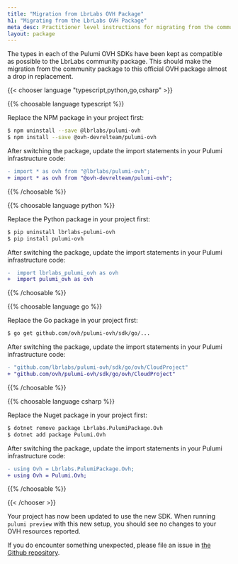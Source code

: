 ```yaml
---
title: "Migration from LbrLabs OVH Package"
h1: "Migrating from the LbrLabs OVH Package"
meta_desc: Practitioner level instructions for migrating from the community LbrLabs OVH package to this official OVH package.
layout: package
---
```


The types in each of the Pulumi OVH SDKs have been kept as compatible as possible to the LbrLabs community package.
This should make the migration from the community package to this official OVH package almost a drop in replacement.

{{< chooser language "typescript,python,go,csharp" >}}

{{% choosable language typescript %}}

Replace the NPM package in your project first:

```sh
$ npm uninstall --save @lbrlabs/pulumi-ovh
$ npm install --save @ovh-devrelteam/pulumi-ovh
```

After switching the package, update the import statements in your Pulumi infrastructure code:

```diff
- import * as ovh from "@lbrlabs/pulumi-ovh";
+ import * as ovh from "@ovh-devrelteam/pulumi-ovh";
```

{{% /choosable %}}

{{% choosable language python %}}

Replace the Python package in your project first:

```sh
$ pip uninstall lbrlabs-pulumi-ovh
$ pip install pulumi-ovh
```

After switching the package, update the import statements in your Pulumi infrastructure code:

```diff
-  import lbrlabs_pulumi_ovh as ovh
+  import pulumi_ovh as ovh
```

{{% /choosable %}}

{{% choosable language go %}}

Replace the Go package in your project first:

```sh
$ go get github.com/ovh/pulumi-ovh/sdk/go/...
```

After switching the package, update the import statements in your Pulumi infrastructure code:

```diff
- "github.com/lbrlabs/pulumi-ovh/sdk/go/ovh/CloudProject"
+ "github.com/ovh/pulumi-ovh/sdk/go/ovh/CloudProject"
```

{{% /choosable %}}

{{% choosable language csharp %}}

Replace the Nuget package in your project first:

```sh
$ dotnet remove package Lbrlabs.PulumiPackage.Ovh
$ dotnet add package Pulumi.Ovh
```

After switching the package, update the import statements in your Pulumi infrastructure code:

```diff
- using Ovh = Lbrlabs.PulumiPackage.Ovh;
+ using Ovh = Pulumi.Ovh;
```

{{% /choosable %}}

{{< /chooser >}}

Your project has now been updated to use the new SDK. When running `pulumi preview` with this new setup,
you should see no changes to your OVH resources reported.

If you do encounter something unexpected, please file an issue in [the Github repository](https://github.com/ovh/pulumi-ovh/issues).
